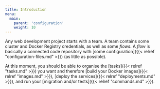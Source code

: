 ```yaml
---
title: Introduction
menu:
  main:
    parent: 'configuration'
    weight: 10
---
```

Any web development project starts with a team. A team contains some cluster and Docker Registry credentials, as well as some _flows_. A _flow_ is basically a connected code repository with [some configuration]({{< relref "configuration-files.md" >}}) (as little as possible).

At this moment, you should be able to organise the [tasks]({{< relref "tasks.md" >}}) you want and therefore [build your Docker images]({{< relref "images.md" >}}), [deploy the services]({{< relref "deployments.md" >}}), and run your [migration and/or tests]({{< relref "commands.md" >}}).
